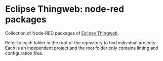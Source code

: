 # Eclipse Thingweb: node-red packages

Collection of Node-RED packages of [Eclipse Thingweb](https://thingweb.io).

Refer to each folder in the root of the repository to find individual projects.
Each is an independent project and the root folder only contains linting and configuration files.
